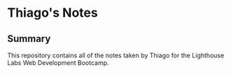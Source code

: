 # Thiago's Notes

## Summary 

This repository contains all of the notes taken by Thiago for the Lighthouse Labs Web Development Bootcamp.

